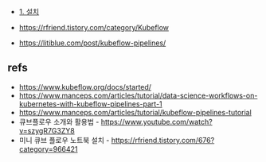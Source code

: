 

* [1. 설치]()


* https://rfriend.tistory.com/category/Kubeflow
* https://litiblue.com/post/kubeflow-pipelines/



## refs ##

* https://www.kubeflow.org/docs/started/
* https://www.manceps.com/articles/tutorial/data-science-workflows-on-kubernetes-with-kubeflow-pipelines-part-1
* https://www.manceps.com/articles/tutorial/kubeflow-pipelines-tutorial
* 큐브플로우 소개와 활용법 - https://www.youtube.com/watch?v=szygR7G3ZY8
* 미니 큐브 플로우 노트북 설치 - https://rfriend.tistory.com/676?category=966421
